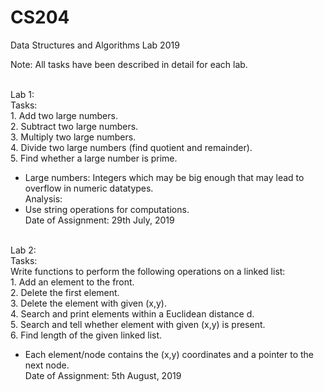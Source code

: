 # CS204
Data Structures and Algorithms Lab 2019

Note: All tasks have been described in detail for each lab.<br><br>

Lab 1:<br>
  Tasks:<br>
    1. Add two large numbers.<br>
    2. Subtract two large numbers.<br>
    3. Multiply two large numbers.<br>
    4. Divide two large numbers (find quotient and remainder).<br>
    5. Find whether a large number is prime.<br>
  * Large numbers: Integers which may be big enough that may lead to overflow in numeric datatypes.<br>
  Analysis:<br>
  * Use string operations for computations.<br>
  Date of Assignment: 29th July, 2019<br><br>
    
Lab 2:<br>
  Tasks:<br>
    Write functions to perform the following operations on a linked list:<br>
    1. Add an element to the front.<br>
    2. Delete the first element.<br>
    3. Delete the element with given (x,y).<br>
    4. Search and print elements within a Euclidean distance d.<br>
    5. Search and tell whether element with given (x,y) is present.<br>
    6. Find length of the given linked list.<br>
  * Each element/node contains the (x,y) coordinates and a pointer to the next node.<br>
  Date of Assignment: 5th August, 2019<br><br>
